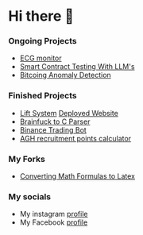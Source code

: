 # Hi there 👋


###  [](https://maciejbobrek.github.io/) 
### Ongoing Projects 

* [ECG monitor](https://github.com/maciejbobrek/ECG-Monitor-)
* [Smart Contract Testing With LLM's](https://github.com/KrzysztofGG/Smart-Contract-LLM-Tester)
* [Bitcoing Anomaly Detection](https://github.com/maciejbobrek/Bitcoin-Anomaly-Detection)

### Finished Projects
* [Lift System](https://github.com/maciejbobrek/ElevatorSystem) [Deployed Website](https://github.com/maciejbobrek/ElevatorSystem)
* [Brainfuck to C Parser](https://github.com/KrzysztofGG/Compilers)
* [Binance Trading Bot](https://github.com/maciejbobrek/BinanceTradingBot)
* [AGH recruitment points calculator](https://github.com/AGH-Narzedzia-Informatyczne-2021-2022/Cieple-Dranie)
### My Forks
* [Converting Math Formulas to Latex](https://github.com/maciejbobrek/PositionalEncoding2D)

### My socials
* My instagram [profile](https://www.instagram.com/m_bobri/)
* My Facebook [profile](https://www.facebook.com/maciej.bobrek/)

